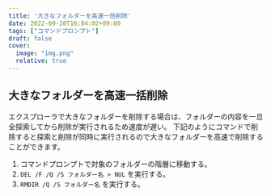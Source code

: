 ```yaml
---
title: '大きなフォルダーを高速一括削除'
date: 2022-09-20T16:04:02+09:00
tags: ["コマンドプロンプト"]
draft: false
cover:
  image: "img.png"
  relative: true
---
```

## 大きなフォルダーを高速一括削除
エクスプローラで大きなフォルダーを削除する場合は、フォルダーの内容を一旦全探索してから削除が実行されるため速度が遅い。
下記のようにコマンドで削除すると探索と削除が同時に実行されるので大きなフォルダーを高速で削除することができます。

1. コマンドプロンプトで対象のフォルダーの階層に移動する。
2. `DEL /F /Q /S フォルダー名 > NUL` を実行する。
3. `RMDIR /Q /S フォルダー名` を実行する。

